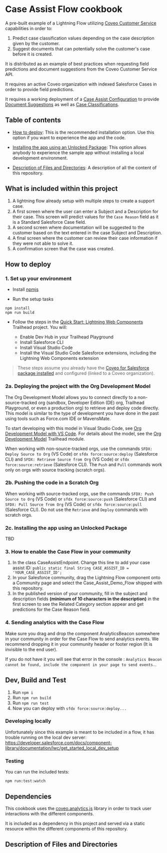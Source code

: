 # Case Assist Flow cookbook

A pre-built example of a Lightning Flow utilizing [Coveo Customer Service](https://docs.coveo.com/en/3327/service/coveo-customer-service) capabilities in order to:

1. Predict case classification values depending on the case description given by the customer.
2. Suggest documents that can potentially solve the customer's case before it is created.

It is distributed as an example of best practices when requesting field predictions and document suggestions from the Coveo Customer Service API.

It requires an active Coveo organization with indexed Salesforce Cases in order to provide field predictions.

It requires a working deployment of a [Case Assist Configuration](https://docs.coveo.com/en/3328/service/manage-case-assist-configurations) to provide [Document Suggestions](https://docs.coveo.com/en/3328/service/manage-case-assist-configurations#configuring-the-document-suggestion-functionality) as well as [Case Classifications](https://docs.coveo.com/en/3328/service/manage-case-assist-configurations#configuring-the-case-classification-functionality).

## Table of contents

- [How to deploy](#how-to-deploy): This is the recommended installation option. Use this option if you want to experience the app and the code.

- [Installing the app using an Unlocked Package](#2c-installing-the-app-using-an-unlocked-package): This option allows anybody to experience the sample app without installing a local development environment.

- [Description of Files and Directories](#description-of-files-and-directories): A description of all the content of this repository.

## What is included within this project

1. A lightning flow already setup with multiple steps to create a support case.
2. A first screen where the user can enter a Subject and a Description for their case. This screen will predict values for the `Case Reason` field as it is a Standard Salesforce Case field.
3. A second screen where documentation will be suggested to the customer based on the text entered in the case Subject and Description.
4. A final screen where the customer can review their case information if they were not able to solve it.
5. A confirmation screen that the case was created.

## How to deploy

### 1. Set up your environment

- Install [npmjs](https://www.npmjs.com/get-npm)

- Run the setup tasks

```
npm install
npm run build
```

- Follow the steps in the [Quick Start: Lightning Web Components](https://trailhead.salesforce.com/content/learn/projects/quick-start-lightning-web-components/) Trailhead project. You will:

  - Enable Dev Hub in your Trailhead Playground
  - Install Salesforce CLI
  - Install Visual Studio Code
  - Install the Visual Studio Code Salesforce extensions, including the Lightning Web Components extension

> These steps assume you already have the [Coveo for Salesforce package installed](https://docs.coveo.com/en/1158/coveo-for-salesforce/getting-started-with-coveo-for-salesforce) and configured (linked to a Coveo organization).

### 2a. Deploying the project with the Org Development Model

The Org Development Model allows you to connect directly to a non-source-tracked org (sandbox, Developer Edition (DE) org, Trailhead Playground, or even a production org) to retrieve and deploy code directly. This model is similar to the type of development you have done in the past using tools such as Force.com IDE or MavensMate.

To start developing with this model in Visual Studio Code, see [Org Development Model with VS Code](https://forcedotcom.github.io/salesforcedx-vscode/articles/user-guide/org-development-model). For details about the model, see the [Org Development Model](https://trailhead.salesforce.com/content/learn/modules/org-development-model) Trailhead module.

When working with non-source-tracked orgs, use the commands `SFDX: Deploy Source to Org` (VS Code) or `sfdx force:source:deploy` (Salesforce CLI) and `SFDX: Retrieve Source from Org` (VS Code) or `sfdx force:source:retrieve` (Salesforce CLI). The `Push` and `Pull` commands work only on orgs with source tracking (scratch orgs).

### 2b. Pushing the code in a Scratch Org

When working with source-tracked orgs, use the commands `SFDX: Push Source to Org` (VS Code) or `sfdx force:source:push` (Salesforce CLI) and `SFDX: Pull Source from Org` (VS Code) or `sfdx force:source:pull` (Salesforce CLI). Do not use the `Retrieve` and `Deploy` commands with scratch orgs.

### 2c. Installing the app using an Unlocked Package

TBD

### 3. How to enable the Case Flow in your community

1. In the class CaseAssistEndpoint. Change this line to add your case assist ID: 
  `public static final String CASE_ASSIST_ID = 'YOUR_CASE_ASSIST_ID';`
1. In your Salesforce community, drag the Lightning Flow component onto a Community page and select the Case_Assist_Demo_Flow shipped with this repository.
1. In the published version of your community, fill in the subject and description fields **(minimum of 10 characters in the description)** in the first screen to see the Related Category section appear and get predictions for the Case Reason field.

### 4. Sending analytics with the Case Flow

Make sure you drag and drop the component AnalyticsBeacon somewhere in your community in order for the Case Flow to send analytics events.
We recommend dropping it in your community header or footer region (It is invisible to the end user).

If you do not have it you will see that error in the console : `Analytics Beacon cannot be found, include the component in your page to send events.`.

## Dev, Build and Test

1. Run `npm i`
1. Run `npm run build`
1. Run `npm run test`
1. Now you can deploy with `sfdx force:source:deploy...`

### Developing locally

Unfortunately since this example is meant to be included in a flow, it has trouble running on the local dev server:
https://developer.salesforce.com/docs/component-library/documentation/lwc/get_started_local_dev_setup

### Testing

You can run the included tests:

`npm run:test:watch`

## Dependencies

This cookbook uses the [coveo.analytics.js](https://www.npmjs.com/package/coveo.analytics) library in order to track user interactions with the different components.

It is included as a dependency in this project and served via a static resource within the different components of this repository.

## Description of Files and Directories
